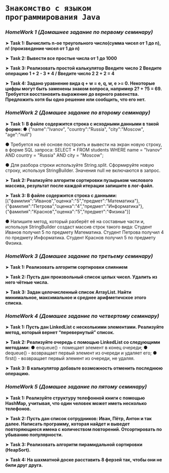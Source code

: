 # ```Знакомство с языком программирования Java```


### *HomeWork 1 (Домашнее задание по первому семинару)*

➤ __Task 1: Вычислить n-ое треугольного число(сумма чисел от 1 до n), n! (произведение чисел от 1 до n)__

➤ __Task 2: Вывести все простые числа от 1 до 1000__

➤ __Task 3: Реализовать простой калькулятор Введите число 2 Введите операцию 1 + 2 - 3 * 4 / Введите число 2 2 + 2 = 4__

➤ __Task 4: Задано уравнение вида q + w = e, q, w, e >= 0. Некоторые цифры могут быть заменены знаком вопроса, например 2? + ?5 = 69. Требуется восстановить выражение до верного равенства. Предложить хотя бы одно решение или сообщить, что его нет.__


### *HomeWork 2 (Домашее задание по второму семинару)*

➤ __Task 1: В файле содержится строка с исходными данными в такой форме:__
● {"name":"Ivanov", "country":"Russia", "city":"Moscow", "age":"null"}

● Требуется на её основе построить и вывести на экран новую строку, в форме SQL запроса:
SELECT * FROM students WHERE name = "Ivanov" AND country = "Russia" AND city = "Moscow";

● Для разбора строки используйте String.split. Сформируйте новую строку, используя StringBuilder. Значения null не включаются в запрос.

➤ __Task 2: Реализуйте алгоритм сортировки пузырьком числового массива, результат после каждой итерации запишите в лог-файл.__

➤ __Task 3: В файле содержится строка с данными:__
[{"фамилия":"Иванов","оценка":"5","предмет":"Математика"}, {"фамилия":"Петрова","оценка":"4","предмет":"Информатика"}, {"фамилия":"Краснов","оценка":"5","предмет":"Физика"}]

● Напишите метод, который разберёт её на составные части и, используя StringBuilder создаст массив строк такого вида:
Студент Иванов получил 5 по предмету Математика.
Студент Петрова получил 4 по предмету Информатика.
Студент Краснов получил 5 по предмету Физика.


### *HomeWork 3 (Домашее задание по третьему семинару)*

➤ __Task 1: Реализовать алгоритм сортировки слиянием__

➤ __Task 2: Пусть дан произвольный список целых чисел. Удалить из него чётные числа.__

➤ __Task 3: Задан целочисленный список ArrayList. Найти минимальное, максимальное и среднее арифметичское этого списка.__


### *HomeWork 4 (Домашее задание по четвертому семинару)*

➤ __Task 1: Пусть дан LinkedList с несколькими элементами. Реализуйте метод, который вернет “перевернутый” список.__

➤ __Task 2: Реализуйте очередь с помощью LinkedList со следующими методами:__
● enqueue() - помещает элемент в конец очереди; 
● dequeue() - возвращает первый элемент из очереди и удаляет его;
● first() - возвращает первый элемент из очереди, не удаляя.

➤ __Task 3: В калькулятор добавьте возможность отменить последнюю операцию.__


### *HomeWork 5 (Домашее задание по пятому семинару)*

➤ __Task 1: Реализуйте структуру телефонной книги с помощью HashMap, учитывая, что один человек может иметь несколько телефонов.__

➤ __Task 2: Пусть дан список сотрудников: Иван, Пётр, Антон и так далее. Написать программу, которая найдет и выведет повторяющиеся имена с количеством повторений. Отсортировать по убыванию популярности.__

➤ __Task 3: Реализовать алгоритм пирамидальной сортировки (HeapSort).__

➤ __Task 4: На шахматной доске расставить 8 ферзей так, чтобы они не били друг друга.__